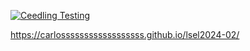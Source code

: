 [![Ceedling Testing](https://github.com/carlossssssssssssssssss/lsel2024-02/actions/workflows/ceedling-tests.yaml/badge.svg)](https://github.com/carlossssssssssssssssss/lsel2024-02/actions/workflows/ceedling-tests.yaml)

https://carlossssssssssssssssss.github.io/lsel2024-02/
